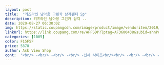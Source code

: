 ```yaml
---
layout: post 
title:  "키즈라인 남아용 그린카 삼각팬티 5p" 
description: 키즈라인 남아용 그린카 삼각 ..
date: 2020-08-27 06:30:02 
img: https://static.coupangcdn.com/image/product/image/vendoritem/2019/01/09/3610596705/0431c819-b1a9-4a06-8d99-99617cec4cb7.jpg 
linkUrl: https://link.coupang.com/re/AFFSDP?lptag=AF3600438&subid=ahnPublicAsk&pageKey=77465192&itemId=250408215&vendorItemId=3610596705&traceid=V0-113-8697248cb30acfff 
categories: [1005] 
color: F15F5F 
price: 5870 
author: Ask View Shop 
cont:  "<br/> -<br/> -<br/> -<br/> -신체 사이즈<br/><br/> -<br/> -<br/> -구매동기<br/>15킬로<br/>26개월 쌍둥이 남자아이들 배변훈련을 위해 준비했습니다<br/>2세트 구매,<br/>36개월<br/>5종에 5천원 남짓이면 정말 저렴하죠.<br/> 인쇄가 자주 빨면 닳아 없어질 그런 것이 아니라 원단 자체에 무늬로 생각하면 되어서 살림맘으로서는 더 좋네요<br/>60호는 작을 뻔... <br/><br/>97센티<br/>☑️ 가성비<br/>☑️ 간단 총평<br/>☑️ 재질<br/>☑️ 크기<br/>궁둥이도 뜨고 자꾸 똥꼬에 팬티가 꼈다고 하네요<br/>그런건 없구요그냥 아이들 막 입히기 좋아요<br/>기저귀떼기 연습중인 남자아기예요.<br/><br/>넉넉히 65호 주문했는데 딱 좋아요!<br/>디자인이 너무 예뻐서 샀는데<br/>면의 질, 사이즈, 색상,  박음질 모두 마음에 들어요.<br/><br/>바로 그냥 싸더라구요 두아이 다<br/>배변훈련을 시작했고, 방수팬티는 가격이 사악하고, 자주 갈아입히면서 가성비 좋게 다양한 종류를 생각하고 계신다면 추천입니다.<br/> 특히나 남아들은 중장비에 관심이 많은데 포크레인, 레미콘, 불도저, 롤러, 덤프트럭 등 다양한 탈것들이 등장해서 아이가 입으면서 좋아하네요!<br/>부들부들한 모달도 아니고 임산부 팬티처럼 감촉좋은 면도 아니예요.<br/> 뭐랄까? 봄여름에 입기 좋은 내복 재질 아실까요!? 스판성은 거의 느껴지지는 않지만 형태가 유지되는, 자주 빨면 늘어나는 재질이 아니라 아이가 혹시 실수를 해서 빨게되어도 괜찮겠네요! 까끌까끌하진 않아요.<br/> 순면은 아닌 것 같고 손수건 중에 통기성좋은 뱀부재질과 비슷한 느낌입니다.<br/><br/>사이즈는 60호로 구매<br/>살짝 마른 남자아이<br/>생각보다 좀 크더라구요<br/>소재는 면100% 이니까 일단 괜찮은데 고급스럽거나<br/>아니나 다를까 입히고 얼마 안있어 귀저기처럼 생각해서인지<br/>아이가 현재 30개월, 남아, 키는 보통 평균 이상이며 15KG입니다.<br/> 뚱뚱하지도 마르지도 않았지만 날씬한 편이예요.<br/> 너무 딱 맞는 것이 싫어서 한 사이즈 크게 사볼까 고민 살짝 했다가 60호로 샀는데 살짝 낙낙하게 맞아요.<br/><br/>여름내내 집에서 벗겨뒀는데 어린이집에서도 기저귀 안채울려니 팬티가 더 필요해서 두번째로 사는 제품이예요.<br/><br/>입히기엔 아직 이른 개월수인거 같아요<br/>작은아이는 90cm 12.<br/>8kg 인데요<br/>처음이라 배변훈련이 잘 안될거 같아 금방 버리게 되니,<br/>처음이라 어렵네요<br/>큰아이는 93cm 14kg<br/>평소 100(7호)이 딱 맞고, 110(9호) 넘어가야하는 시기<br/>" 
---
```

